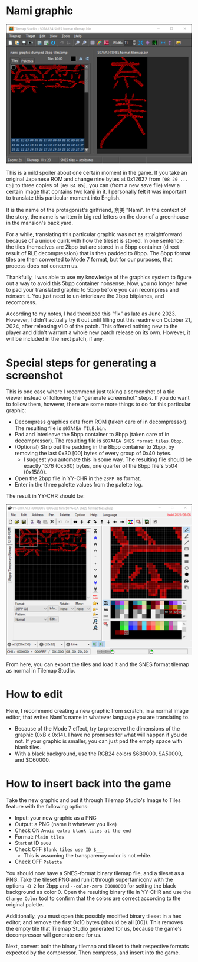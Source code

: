 # Nami graphic
![Tilemap Studio screenshot](trimmed%20nami%20graphic%20tiles%20-%20tilemap%20studio.png)

This is a mild spoiler about one certain moment in the game. If you take an
original Japanese ROM and change nine bytes at 0x12627 from `[08 20 ... C5]`
to three copies of `[69 BA B5]`, you can (from a new save file) view a certain
image that contains two kanji in it. I personally felt it was important to
translate this particular moment into English.

It is the name of the protagonist's girlfriend, 奈美 "Nami". In the context of
the story, the name is written in big red letters on the door of a greenhouse in
the mansion's back yard.

For a while, translating this particular graphic was not as straightforward
because of a unique quirk with how the tileset is stored. In one sentence: the
tiles themselves are 2bpp but are stored in a 5bpp container (direct result of
RLE decompression) that is then padded to 8bpp. The 8bpp format tiles are then
converted to Mode 7 format, but for our purposes, that process does not concern us.

Thankfully, I was able to use my knowledge of the graphics system to figure out
a way to avoid this 5bpp container nonsense. Now, you no longer have to pad your
translated graphic to 5bpp before you can recompress and reinsert it. You just
need to un-interleave the 2bpp bitplanes, and recompress.

According to my notes, I had theorized this "fix" as late as June 2023. However,
I didn't actually try it out until filling out this readme on October 21, 2024,
after releasing v1.0 of the patch. This offered nothing new to the player and
didn't warrant a whole new patch release on its own. However, it will be
included in the next patch, if any.

# Special steps for generating a screenshot
This is one case where I recommend just taking a screenshot of a tile viewer
instead of following the "generate screenshot" steps. If you do want to follow
them, however, there are some more things to do for this particular graphic:
- Decompress graphics data from ROM (taken care of in decompressor).
  The resulting file is `$07A4EA TILE.bin`.
- Pad and interleave the 5bpp container to 8bpp (taken care of in decompressor).
  The resulting file is `$07A4EA SNES format tiles.8bpp`.
- (Optional) Strip out the padding in the 8bpp container to 2bpp, by removing
  the last 0x30 [00] bytes of every group of 0x40 bytes.
  - I suggest you automate this in some way. The resulting file should be exactly
    1376 (0x560) bytes, one quarter of the 8bpp file's 5504 (0x1580).
- Open the 2bpp file in YY-CHR in the `2BPP GB` format.
- Enter in the three palette values from the palette log.

The result in YY-CHR should be:

![YY-CHR screenshot](trimmed%20nami%20graphic%20tiles%20-%20yychr.png)

From here, you can export the tiles and load it and the SNES format tilemap as
normal in Tilemap Studio.

# How to edit
Here, I recommend creating a new graphic from scratch, in a normal image editor,
that writes Nami's name in whatever language you are translating to.
- Because of the Mode 7 effect, try to preserve the dimensions of the graphic
  (0xB x 0x14). I have no promises for what will happen if you do not.
  If your graphic is smaller, you can just pad the empty space with blank tiles.
- With a black background, use the RGB24 colors $6B0000, $A50000, and $C60000.

# How to insert back into the game
Take the new graphic and put it through Tilemap Studio's Image to Tiles feature
with the following options:
- Input: your new graphic as a PNG
- Output: a PNG (name it whatever you like)
- Check ON `Avoid extra blank tiles at the end`
- Format: `Plain tiles`
- Start at ID `$000`
- Check OFF `Blank tiles use ID $___`
  - This is assuming the transparency color is not white.
- Check OFF `Palette`

You should now have a SNES-format binary tilemap file, and a tileset as a PNG.
Take the tileset PNG and run it through superfamiconv with the options `-B 2`
for 2bpp and `--color-zero 00000000` for setting the black background as color 0.
Open the resulting binary file in YY-CHR and use the `Change Color` tool to
confirm that the colors are correct according to the original palette.

Additionally, you must open this possibly modified binary tileset in a hex
editor, and remove the first 0x10 bytes (should be all [00]). This removes the
empty tile that Tilemap Studio generated for us, because the game's decompressor
will generate one for us.

Next, convert both the binary tilemap and tileset to their respective formats
expected by the compressor. Then compress, and insert into the game.
